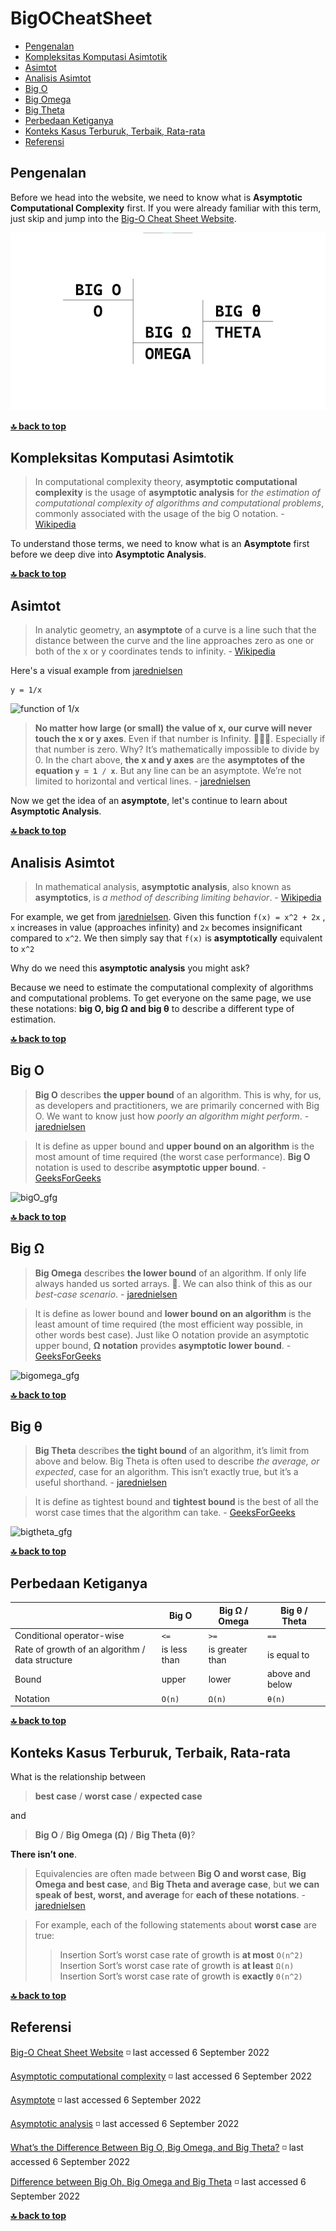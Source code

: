 # BigOCheatSheet

* [Pengenalan](#pengenalan)
* [Kompleksitas Komputasi Asimtotik](#kompleksitas-komputasi-asimtotik)
* [Asimtot](#asimtot)
* [Analisis Asimtot](#analisis-asimtot)
* [Big O](#big-o)
* [Big Omega](#big-ω)
* [Big Theta](#big-θ)
* [Perbedaan Ketiganya](#perbedaan-ketiganya)
* [Konteks Kasus Terburuk, Terbaik, Rata-rata](#konteks-kasus-terburuk-terbaik-rata-rata)
* [Referensi](#referensi)

## Pengenalan

Before we head into the website, we need to know what is __Asymptotic Computational Complexity__ first. If you were already familiar with this term, just skip and jump into the [Big-O Cheat Sheet Website](https://www.bigocheatsheet.com/).

![illustration_big_notation](big.png)

**[🔝 back to top](#bigocheatsheet)**

## Kompleksitas Komputasi Asimtotik

> In computational complexity theory, __asymptotic computational complexity__ is the usage of __asymptotic analysis__ for _the estimation of computational complexity of algorithms and computational problems_, commonly associated with the usage of the big O notation. - [Wikipedia](https://en.wikipedia.org/wiki/Asymptotic_computational_complexity)

To understand those terms, we need to know what is an __Asymptote__ first before we deep dive into __Asymptotic Analysis__.

**[🔝 back to top](#bigocheatsheet)**

## Asimtot

> In analytic geometry, an __asymptote__ of a curve is a line such that the distance between the curve and the line approaches zero as one or both of the x or y coordinates tends to infinity. - [Wikipedia](https://en.wikipedia.org/wiki/Asymptote)

Here's a visual example from [jarednielsen](https://jarednielsen.com/static/32c1589243f13448fac04d22cb735af9/40601/desmos-asymptote-01.png)

    y = 1/x
![function of 1/x](https://jarednielsen.com/static/32c1589243f13448fac04d22cb735af9/40601/desmos-asymptote-01.png)

> __No matter how large (or small) the value of x, our curve will never touch the x or y axes__. Even if that number is Infinity. 🐢🏃‍♀️. Especially if that number is zero. Why? It’s mathematically impossible to divide by 0. In the chart above, __the x and y axes__ are the __asymptotes of the equation `y = 1 / x`__. But any line can be an asymptote. We’re not limited to horizontal and vertical lines. - [jarednielsen](https://jarednielsen.com/big-o-omega-theta/)

Now we get the idea of an __asymptote__, let's continue to learn about __Asymptotic Analysis__.

**[🔝 back to top](#bigocheatsheet)**

## Analisis Asimtot

> In mathematical analysis, __asymptotic analysis__, also known as __asymptotics__, is _a method of describing limiting behavior_. - [Wikipedia](https://en.wikipedia.org/wiki/Asymptotic_analysis)

For example, we get from [jarednielsen](https://jarednielsen.com/big-o-omega-theta/).
Given this function `f(x) = x^2 + 2x` , `x` increases in value (approaches infinity) and `2x` becomes insignificant compared to `x^2`. We then simply say that `f(x)` is __asymptotically__ equivalent to `x^2`

Why do we need this __asymptotic analysis__ you might ask?

Because we need to estimate the computational complexity of algorithms and computational problems. To get everyone on the same page, we use these notations: __big O, big Ω and big θ__ to describe a different type of estimation.

**[🔝 back to top](#bigocheatsheet)**

## Big O

> __Big O__ describes __the upper bound__ of an algorithm. This is why, for us, as developers and practitioners, we are primarily concerned with Big O. We want to know just how _poorly an algorithm might perform_. - [jarednielsen](https://jarednielsen.com/big-o-omega-theta/)

> It is define as upper bound and __upper bound on an algorithm__ is the most amount of time required (the worst case performance).
__Big O__ notation is used to describe __asymptotic upper bound__. - [GeeksForGeeks](https://www.geeksforgeeks.org/difference-between-big-oh-big-omega-and-big-theta/)

![bigO_gfg](https://media.geeksforgeeks.org/wp-content/cdn-uploads/20200807150308/3363.png)

**[🔝 back to top](#bigocheatsheet)**

## Big Ω

> __Big Omega__ describes __the lower bound__ of an algorithm. If only life always handed us sorted arrays. 🌼. We can also think of this as our _best-case scenario_. - [jarednielsen](https://jarednielsen.com/big-o-omega-theta/)

> It is define as lower bound and __lower bound on an algorithm__ is the least amount of time required (the most efficient way possible, in other words best case).
Just like O notation provide an asymptotic upper bound, __Ω notation__ provides __asymptotic lower bound__. - [GeeksForGeeks](https://www.geeksforgeeks.org/difference-between-big-oh-big-omega-and-big-theta/)

![bigomega_gfg](https://media.geeksforgeeks.org/wp-content/cdn-uploads/20200807150659/3611.png)

**[🔝 back to top](#bigocheatsheet)**

## Big θ

> __Big Theta__ describes __the tight bound__ of an algorithm, it’s limit from above and below. Big Theta is often used to describe _the average, or expected_, case for an algorithm. This isn’t exactly true, but it’s a useful shorthand. - [jarednielsen](https://jarednielsen.com/big-o-omega-theta/)

> It is define as tightest bound and __tightest bound__ is the best of all the worst case times that the algorithm can take. - [GeeksForGeeks](https://www.geeksforgeeks.org/difference-between-big-oh-big-omega-and-big-theta/)

![bigtheta_gfg](https://media.geeksforgeeks.org/wp-content/cdn-uploads/20200807150743/36955.png)

**[🔝 back to top](#bigocheatsheet)**

## Perbedaan Ketiganya

| | Big O | Big Ω / Omega | Big θ / Theta |
| --- | --- | --- | --- |
| Conditional operator-wise | `<=` | `>=` | `==`
| Rate of growth of an algorithm / data structure | is less than | is greater than | is equal to |
| Bound | upper | lower | above and below |
| Notation | `O(n)` | `Ω(n)` | `θ(n)` |

**[🔝 back to top](#bigocheatsheet)**

## Konteks Kasus Terburuk, Terbaik, Rata-rata

What is the relationship between
> __best case__ / __worst case__ / __expected case__

and

> __Big O__ / __Big Omega (Ω)__ / __Big Theta (θ)__?

__There isn’t one__. 

> Equivalencies are often made between __Big O and worst case__, __Big Omega and best case__, and __Big Theta and average case__, but __we can speak of best, worst, and average__ for __each of these notations__. - [jarednielsen](https://jarednielsen.com/big-o-omega-theta/)

> For example, each of the following statements about __worst case__ are true:
>> Insertion Sort’s worst case rate of growth is __at most__ `O(n^2)`  
>> Insertion Sort’s worst case rate of growth is __at least__ `Ω(n)`  
>> Insertion Sort’s worst case rate of growth is __exactly__ `Θ(n^2)`

**[🔝 back to top](#bigocheatsheet)**

## Referensi

[Big-O Cheat Sheet Website](https://www.bigocheatsheet.com/) ◽ last accessed 6 September 2022

[Asymptotic computational complexity](https://en.wikipedia.org/wiki/Asymptotic_computational_complexity) ◽ last accessed 6 September 2022

[Asymptote](https://en.wikipedia.org/wiki/Asymptote) ◽ last accessed 6 September 2022

[Asymptotic analysis](https://en.wikipedia.org/wiki/Asymptotic_analysis) ◽ last accessed 6 September 2022

[What’s the Difference Between Big O, Big Omega, and Big Theta?](https://jarednielsen.com/big-o-omega-theta/) ◽ last accessed 6 September 2022

[Difference between Big Oh, Big Omega and Big Theta](https://www.geeksforgeeks.org/difference-between-big-oh-big-omega-and-big-theta/) ◽ last accessed 6 September 2022

**[🔝 back to top](#bigocheatsheet)**